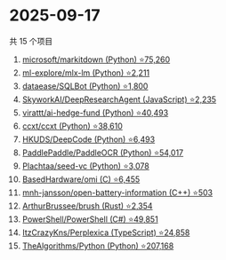 # 2025-09-17

共 15 个项目

<!-- BEGIN GITHUB -->
<!-- 最后更新时间 2025-09-17 15:08:43 +0800 -->
1. [microsoft/markitdown (Python) ⭐75,260](https://github.com/microsoft/markitdown)
1. [ml-explore/mlx-lm (Python) ⭐2,211](https://github.com/ml-explore/mlx-lm)
1. [dataease/SQLBot (Python) ⭐1,800](https://github.com/dataease/SQLBot)
1. [SkyworkAI/DeepResearchAgent (JavaScript) ⭐2,235](https://github.com/SkyworkAI/DeepResearchAgent)
1. [virattt/ai-hedge-fund (Python) ⭐40,493](https://github.com/virattt/ai-hedge-fund)
1. [ccxt/ccxt (Python) ⭐38,610](https://github.com/ccxt/ccxt)
1. [HKUDS/DeepCode (Python) ⭐6,493](https://github.com/HKUDS/DeepCode)
1. [PaddlePaddle/PaddleOCR (Python) ⭐54,017](https://github.com/PaddlePaddle/PaddleOCR)
1. [Plachtaa/seed-vc (Python) ⭐3,078](https://github.com/Plachtaa/seed-vc)
1. [BasedHardware/omi (C) ⭐6,455](https://github.com/BasedHardware/omi)
1. [mnh-jansson/open-battery-information (C++) ⭐503](https://github.com/mnh-jansson/open-battery-information)
1. [ArthurBrussee/brush (Rust) ⭐2,354](https://github.com/ArthurBrussee/brush)
1. [PowerShell/PowerShell (C#) ⭐49,851](https://github.com/PowerShell/PowerShell)
1. [ItzCrazyKns/Perplexica (TypeScript) ⭐24,858](https://github.com/ItzCrazyKns/Perplexica)
1. [TheAlgorithms/Python (Python) ⭐207,168](https://github.com/TheAlgorithms/Python)
<!-- END GITHUB -->